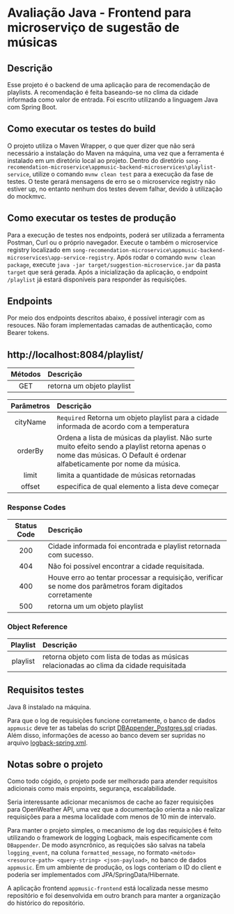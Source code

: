 # Avaliação Java - Frontend para microserviço de sugestão de músicas

## Descrição

  Esse projeto é o backend de uma aplicação para de recomendação de playlists. A recomendação é feita baseando-se no clima da cidade informada como valor de entrada. Foi escrito utilizando a linguagem Java com Spring Boot.

## Como executar os testes do build

O projeto utiliza o Maven Wrapper, o que quer dizer que não será necessário a instalação do Maven na máquina, uma vez que a ferramenta é instalado em um diretório local ao projeto. Dentro do diretório `song-recomendation-microservice\appmusic-backend-microservices\playlist-service`, utilize o comando `mvnw clean test` para a execução da fase de testes. O teste gerará mensagens de erro se o microservice registry não estiver up, no entanto nenhum dos testes devem falhar, devido à utilização do mockmvc.

## Como executar os testes de produção

Para a execução de testes nos endpoints, poderá ser utilizada a ferramenta Postman, Curl ou o próprio navegador. Execute o também o microservice registry localizado em `song-recomendation-microservice\appmusic-backend-microservices\app-service-registry`.
Após rodar o comando `mvnw clean package`, execute `java -jar target/suggestion-microservice.jar` da pasta `target` que será gerada. Após a inicialização da aplicação, o endpoint `/playlist` já estará disponíveis para responder às requisições.

## Endpoints
Por meio dos endpoints descritos abaixo, é possível interagir com as resouces. Não foram implementadas camadas de authenticação, como Bearer tokens.

## http://localhost:8084/playlist/

| Métodos       | Descrição     
|:-------------:|:-------------
| GET           | retorna um objeto playlist

| Parâmetros    | Descrição     
|:-------------:|:-------------
| cityName      | `Required` Retorna um objeto playlist para a cidade informada de acordo com a temperatura
| orderBy       | Ordena a lista de músicas da playlist. Não surte muito efeito sendo a playlist retorna apenas o nome das músicas. O Default é ordenar alfabeticamente por nome da música.
| limit         | limita a quantidade de músicas retornadas
| offset        | especifica de qual elemento a lista deve começar

### Response Codes

| Status Code   | Descrição     
|:-------------:|:-------------
| 200           | Cidade informada foi encontrada e playlist retornada com sucesso.
| 404           | Não foi possível encontrar a cidade requisitada.
| 400           | Houve erro ao tentar processar a requisição, verificar se nome dos parâmetros foram digitados corretamente
| 500           | retorna um um objeto playlist

### Object Reference

| Playlist      | Descrição     
|:-------------:|:-------------
| playlist      | retorna objeto com lista de todas as músicas relacionadas ao clima da cidade requisitada

## Requisitos testes

Java 8 instalado na máquina.

Para que o log de requisições funcione corretamente, o banco de dados `appmusic` deve ter as tabelas do script [DBAppender_Postgres.sql](./src/main/resources/logback/DBAppender_Postgres.sql) criadas. Além disso, informações de acesso ao banco devem ser supridas no arquivo [logback-spring.xml](./src/main/resources/logback-spring.xml).

## Notas sobre o projeto

Como todo cógido, o projeto pode ser melhorado para atender requisitos adicionais como mais enpoints, segurança, escalabilidade.

Seria interessante adicionar mecanismos de cache ao fazer requisições para OpenWeather API, uma vez que a documentação orienta a não realizar requisições para a mesma localidade com menos de 10 min de intervalo.

Para manter o projeto simples, o mecanismo de log das requisições é feito utilizando o framework de logging Logback, mais especificamente com `DBappender`. De modo asyncrônico, as requições são salvas na tabela `logging_event`, na coluna `formatted_message`, no formato `<método> <resource-path> <query-string> <json-payload>`, no banco de dados `appmusic`. Em um ambiente de produção, os logs conteriam o ID do client e poderia ser implementados com JPA/SpringData/Hibernate.

A aplicação frontend `appmusic-frontend` está localizada nesse mesmo repositório e foi desenvolvida em outro branch para manter a organização do histórico do repositório.
